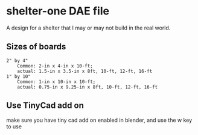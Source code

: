 # shelter-one DAE file

A design for a shelter that I may or may not build in the real world.

## Sizes of boards

```
2" by 4"
    Common: 2-in x 4-in x 10-ft;
    actual: 1.5-in x 3.5-in x 8ft, 10-ft, 12-ft, 16-ft
1" by 10"
    Common: 1-in x 10-in x 10-ft;
    actual: 0.75-in x 9.25-in x 8ft, 10-ft, 12-ft, 16-ft
```

## Use TinyCad add on

make sure you have tiny cad add on enabled in blender, and use the w key to use